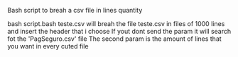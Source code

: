 Bash script to breah a csv file in lines quantity


bash script.bash teste.csv
will breah the file teste.csv in files of 1000 lines and insert the header that i choose
If yout dont send the param it will search fot the 'PagSeguro.csv' file
The second param is the amount of lines that you want in every cuted file